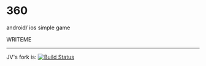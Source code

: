 # 360
android/ ios simple game

WRITEME

---
JV's fork is: [![Build Status](https://travis-ci.org/JulianVolodia/360.svg?branch=master)](https://travis-ci.org/JulianVolodia/360)
